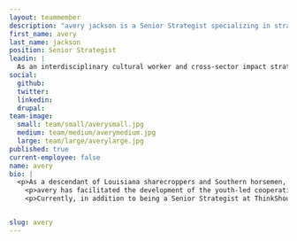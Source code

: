 ```yaml
---
layout: teammember
description: "avery jackson is a Senior Strategist specializing in strategy and brand work at ThinkShout, a full service digital agency and B-Corp that specializes in nonprofit tech, digital strategy, website development, accessible design, and brand work."
first_name: avery
last_name: jackson
position: Senior Strategist
leadin: | 
  As an interdisciplinary cultural worker and cross-sector impact strategist, avery’s commitment to exploring alternative systems of design, economy and relationship has years of demonstration.  
social:
  github:
  twitter: 
  linkedin: 
  drupal:
team-image:
  small: team/small/averysmall.jpg
  medium: team/medium/averymedium.jpg
  large: team/large/averylarge.jpg
published: true
current-employee: false
name: avery
bio: |
  <p>As a descendant of Louisiana sharecroppers and Southern horsemen, avery's work continues a legacy of leading from the land and the herd. Raised in Des Moines, Iowa as a grandchild of the Great Migration, avery holds sacred the preservation of storytelling methodology as a cultural technology. avery has an academic research background in the state-sanctioned and economic violence of the American judicial system and the cultural responses it generates.
  	<p>avery has facilitated the development of the youth-led cooperatively-owned social enterprise that used grassroots organizing to challenge municipal systems of extraction, ATLisREADY. They’ve used their land-based practice to illuminate the intersections of environmental justice and racial equity with organizations like the Partnership for Southern Equity. Their ability to tell the story of resource has made them a critical asset in philanthropy—which eventually led avery to partner with the Southern Partners Fund to deepen their analysis on Southern-centered strategy by providing technical and financial assistance to Southern rural grassroots organizations. Fundraising for collective power is a core component of avery’s experience.  
    <p>Currently, in addition to being a Senior Strategist at ThinkShout, avery engages in storytelling and impact strategy work to preserve Black Southern Farms and Land-bases. avery strategically advises innovative models for impact ventures like Gangstas to Growers, an urban agribusiness training program funded by Sweet Sol Hot Sauce. They have also worked with farmer collectives like the Southeastern African American Farmer’s Organic Network (SAAFON) to leverage content, narrative and innovation to realize the visions of Southern farmers.


slug: avery
---
```

